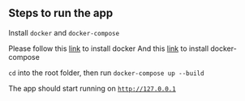 ## Steps to run the app

Install `docker` and `docker-compose`

Please follow this [link](https://docs.docker.com/engine/install/ubuntu/) to install docker
And this [link](https://www.digitalocean.com/community/tutorials/how-to-install-and-use-docker-compose-on-ubuntu-20-04) to install docker-compose

`cd` into the root folder, then run `docker-compose up --build`

The app should start running on [`http://127.0.0.1`](http://127.0.0.1)
